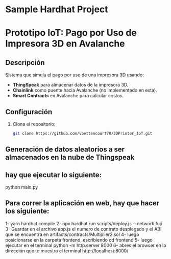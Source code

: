 # Sample Hardhat Project
# Prototipo IoT: Pago por Uso de Impresora 3D en Avalanche

## Descripción
Sistema que simula el pago por uso de una impresora 3D usando:
- **ThingSpeak** para almacenar datos de la impresora 3D.
- **Chainlink** como puente hacia Avalanche (no implementado en esta).
- **Smart Contracts** en Avalanche para calcular costos.

## Configuración
1. Clona el repositorio:
   ```bash
   git clone https://github.com/vbettencourt78/3DPrinter_IoT.git

## Generación de datos aleatorios a ser almacenados en la nube de Thingspeak
## hay que ejecutar lo siguiente:
python main.py

## Para correr la aplicación en web, hay que hacer los siguiente:
1- yarn hardhat compile
2- npx hardhat run scripts/deploy.js --network fuji
3- Guardar en el archivo app.js el numero de contrato desplegado y el ABI que se encuentra en artifacts/contracts/Multiplier2.sol
4- luego posicionarse en la carpeta frontend, escribiendo cd frontend
5- luego ejecutar en el terminal python -m http.server 8000
6- abres el browser en la dirección que te muestra el terminal http://localhost:8000/
